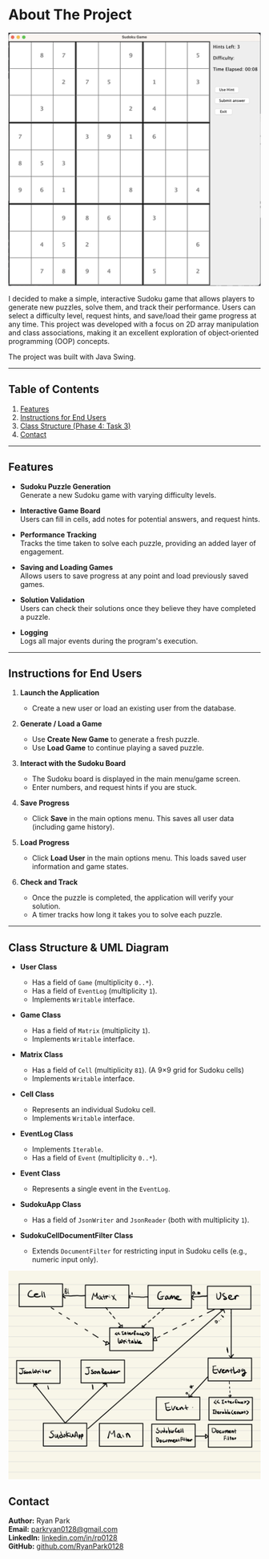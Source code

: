 # About The Project

![alt text](image1.png "Title")

I decided to make a simple, interactive Sudoku game that allows players to generate new puzzles, solve them, and track their performance. Users can select a difficulty level, request hints, and save/load their game progress at any time. This project was developed with a focus on 2D array manipulation and class associations, making it an excellent exploration of object‐oriented programming (OOP) concepts.

The project was built with Java Swing.

---

## Table of Contents

1. [Features](#features)  
2. [Instructions for End Users](#instructions-for-end-users)  
3. [Class Structure (Phase 4: Task 3)](#class-structure-phase-4-task-3)  
4. [Contact](#contact)

---

## Features

- **Sudoku Puzzle Generation**  
  Generate a new Sudoku game with varying difficulty levels.

- **Interactive Game Board**  
  Users can fill in cells, add notes for potential answers, and request hints.

- **Performance Tracking**  
  Tracks the time taken to solve each puzzle, providing an added layer of engagement.

- **Saving and Loading Games**  
  Allows users to save progress at any point and load previously saved games.

- **Solution Validation**  
  Users can check their solutions once they believe they have completed a puzzle.

- **Logging**   
Logs all major events during the program's execution.


---

## Instructions for End Users

1. **Launch the Application**   
    - Create a new user or load an existing user from the database.

2. **Generate / Load a Game**  
   - Use **Create New Game** to generate a fresh puzzle.  
   - Use **Load Game** to continue playing a saved puzzle.

3. **Interact with the Sudoku Board**  
   - The Sudoku board is displayed in the main menu/game screen.  
   - Enter numbers, and request hints if you are stuck.

4. **Save Progress**  
   - Click **Save** in the main options menu. This saves all user data (including game history).

5. **Load Progress**  
   - Click **Load User** in the main options menu. This loads saved user information and game states.

6. **Check and Track**  
   - Once the puzzle is completed, the application will verify your solution.  
   - A timer tracks how long it takes you to solve each puzzle.

---

## Class Structure & UML Diagram

- **User Class**  
    - Has a field of `Game` (multiplicity `0..*`).  
    - Has a field of `EventLog` (multiplicity `1`).  
    - Implements `Writable` interface.

- **Game Class**  
    - Has a field of `Matrix` (multiplicity `1`).  
    - Implements `Writable` interface.

- **Matrix Class**  
    - Has a field of `Cell` (multiplicity `81`). (A 9×9 grid for Sudoku cells)  
    - Implements `Writable` interface.

- **Cell Class**  
    - Represents an individual Sudoku cell.  
    - Implements `Writable` interface.

- **EventLog Class**  
    - Implements `Iterable`.  
    - Has a field of `Event` (multiplicity `0..*`).

- **Event Class**  
    - Represents a single event in the `EventLog`.

- **SudokuApp Class**  
    - Has a field of `JsonWriter` and `JsonReader` (both with multiplicity `1`).

- **SudokuCellDocumentFilter Class**  
    - Extends `DocumentFilter` for restricting input in Sudoku cells (e.g., numeric input only).

![alt text](UML_Design_Diagram.jpg "Title")

## Contact

**Author:** Ryan Park  
**Email:** [parkryan0128@gmail.com](mailto:parkryan0128@gmail.com)  
**LinkedIn:** [linkedin.com/in/rp0128](https://linkedin.com/in/rp0128)  
**GitHub:** [github.com/RyanPark0128](https://github.com/RyanPark0128)